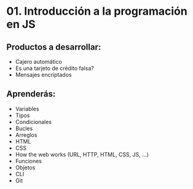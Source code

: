 # 01. Introducción a la programación en JS

## Productos a desarrollar:

* Cajero automático
* Es una tarjeto de crédito falsa?
* Mensajes encriptados

## Aprenderás:

* Variables
* Tipos
* Condicionales
* Bucles
* Arreglos
* HTML
* CSS
* How the web works (URL, HTTP, HTML, CSS, JS, ...)
* Funciones
* Objetos
* CLI
* Git
